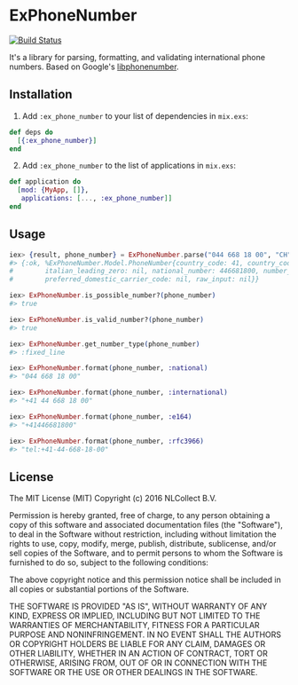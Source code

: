 # ExPhoneNumber

[![Build Status](https://travis-ci.org/socialpaymentsbv/ex_phone_number.svg?branch=develop)](https://travis-ci.org/socialpaymentsbv/ex_phone_number)

It's a library for parsing, formatting, and validating international phone numbers.
Based on Google's [libphonenumber](https://github.com/googlei18n/libphonenumber).

## Installation

  1. Add `:ex_phone_number` to your list of dependencies in `mix.exs`:
```ex
def deps do
  [{:ex_phone_number}]
end
```

  2. Add `:ex_phone_number` to the list of applications in `mix.exs`:
```ex
def application do
  [mod: {MyApp, []},
   applications: [..., :ex_phone_number]]
end
```

## Usage
```ex
iex> {result, phone_number} = ExPhoneNumber.parse("044 668 18 00", "CH")
#> {:ok, %ExPhoneNumber.Model.PhoneNumber{country_code: 41, country_code_source: nil, extension: nil,
#        italian_leading_zero: nil, national_number: 446681800, number_of_leading_zeros: nil,
#        preferred_domestic_carrier_code: nil, raw_input: nil}}

iex> ExPhoneNumber.is_possible_number?(phone_number)
#> true

iex> ExPhoneNumber.is_valid_number?(phone_number)
#> true

iex> ExPhoneNumber.get_number_type(phone_number)
#> :fixed_line

iex> ExPhoneNumber.format(phone_number, :national)
#> "044 668 18 00"

iex> ExPhoneNumber.format(phone_number, :international)
#> "+41 44 668 18 00"

iex> ExPhoneNumber.format(phone_number, :e164)
#> "+41446681800"

iex> ExPhoneNumber.format(phone_number, :rfc3966)
#> "tel:+41-44-668-18-00"
```

## License

The MIT License (MIT)
Copyright (c) 2016 NLCollect B.V.

Permission is hereby granted, free of charge, to any person obtaining a copy of this software and associated documentation files (the "Software"), to deal in the Software without restriction, including without limitation the rights to use, copy, modify, merge, publish, distribute, sublicense, and/or sell copies of the Software, and to permit persons to whom the Software is furnished to do so, subject to the following conditions:

The above copyright notice and this permission notice shall be included in all copies or substantial portions of the Software.

THE SOFTWARE IS PROVIDED "AS IS", WITHOUT WARRANTY OF ANY KIND, EXPRESS OR IMPLIED, INCLUDING BUT NOT LIMITED TO THE WARRANTIES OF MERCHANTABILITY, FITNESS FOR A PARTICULAR PURPOSE AND NONINFRINGEMENT. IN NO EVENT SHALL THE AUTHORS OR COPYRIGHT HOLDERS BE LIABLE FOR ANY CLAIM, DAMAGES OR OTHER LIABILITY, WHETHER IN AN ACTION OF CONTRACT, TORT OR OTHERWISE, ARISING FROM, OUT OF OR IN CONNECTION WITH THE SOFTWARE OR THE USE OR OTHER DEALINGS IN THE SOFTWARE.

